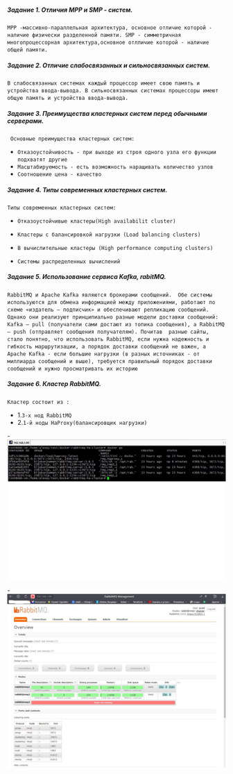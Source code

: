 



##### Задание 1. Отличия MPP и SMP - систем.

`MPP -массивно-параллельная архитектура, основное отличие которой - наличие физически разделенной памяти. SMP - симметричная многопроцессорная архитектура,основное отлличие которой - наличие общей памяти.`

##### Задание 2. Отличие слабосвязанных и сильносвязанных систем.

`В слабосвязанных системах каждый процессор имеет свою память и устройства ввода-вывода. В сильносвязанных системах процессоры имеют общую память и устройства ввода-вывода.`


##### Задание 3. Преимущества кластерных систем перед обычными серверами.

` Основные преимущества кластерных систем:`

- `Отказоустойчивость - при выходе из строя одного узла его функции подхватят другие`
- `Масштабируемость - есть возможность наращивать количество узлов`
- `Соотношение цена - качество`


##### Задание 4. Типы современных кластерных систем.

`Типы современных кластерных систем:`

- `Отказоустойчивые кластеры(High availabilit cluster) `

- `Кластеры с балансировкой нагрузки (Load balancing clusters) `

- `В вычислительные кластеры (High performance computing clusters)`

- `Cистемы распределенных вычислений`

##### Задание 5. Использование сервиса Kafka, rabitMQ.

`RabbitMQ и Apache Kafka являются брокерами сообщений.  Обе системы используются для обмена информацией между приложениями, работают по схеме «издатель — подписчик» и обеспечивают репликацию сообщений. Однако они реализуют принципиально разные модели доставки сообщений: Kafka — pull (получатели сами достают из топика сообщения), а RabbitMQ — push (отправляет сообщения получателям). Почитав  разные сайты, стало понятно, что использовать RabbitMQ, если нужна надежность и гибкость маршрутизации, а порядок доставки сообщений не важен, а Apache Kafka - если большие нагрузки (в разных источниках - от миллиарда сообщений и выше), требуется правильный порядок доставки сообщений и нужно просматривать их историю`

##### Задание 6. Кластер RabbitMQ.

`Кластер состоит из :`
- 1.`3-х нод RabbitMQ`
- 2.`1-й ноды HaProxy(балансировщик нагрузки)` 

-![Скриншот prometheus](./img/6_1.jpg)

-![Скриншот prometheus](./img/6_2.jpg)
